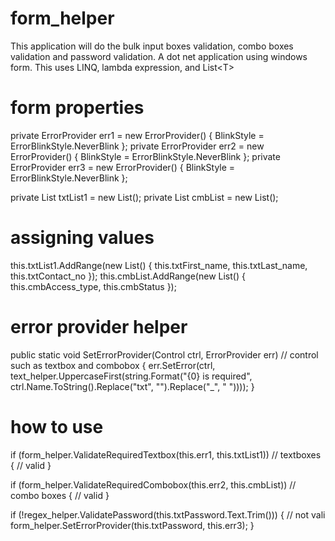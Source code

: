 # form_helper
This application will do the bulk input boxes validation, combo boxes validation and password validation. A dot net application using windows form. This uses LINQ, lambda expression, and List&lt;T>

# form properties
private ErrorProvider err1 = new ErrorProvider() { BlinkStyle = ErrorBlinkStyle.NeverBlink };
private ErrorProvider err2 = new ErrorProvider() { BlinkStyle = ErrorBlinkStyle.NeverBlink };
private ErrorProvider err3 = new ErrorProvider() { BlinkStyle = ErrorBlinkStyle.NeverBlink };

private List<TextBox> txtList1 = new List<TextBox>();
private List<ComboBox> cmbList = new List<ComboBox>();

# assigning values
this.txtList1.AddRange(new List<TextBox>() { this.txtFirst_name, this.txtLast_name, this.txtContact_no });
this.cmbList.AddRange(new List<ComboBox>() { this.cmbAccess_type, this.cmbStatus });

# error provider helper
public static void SetErrorProvider(Control ctrl, ErrorProvider err) // control such as textbox and combobox
{
    err.SetError(ctrl, text_helper.UppercaseFirst(string.Format("{0} is required", ctrl.Name.ToString().Replace("txt", "").Replace("_", " "))));
}

# how to use
if (form_helper.ValidateRequiredTextbox(this.err1, this.txtList1)) // textboxes
{
    // valid
}

if (form_helper.ValidateRequiredCombobox(this.err2, this.cmbList)) // combo boxes
{
    // valid
}

if (!regex_helper.ValidatePassword(this.txtPassword.Text.Trim()))
{
    // not vali
    form_helper.SetErrorProvider(this.txtPassword, this.err3);
}
